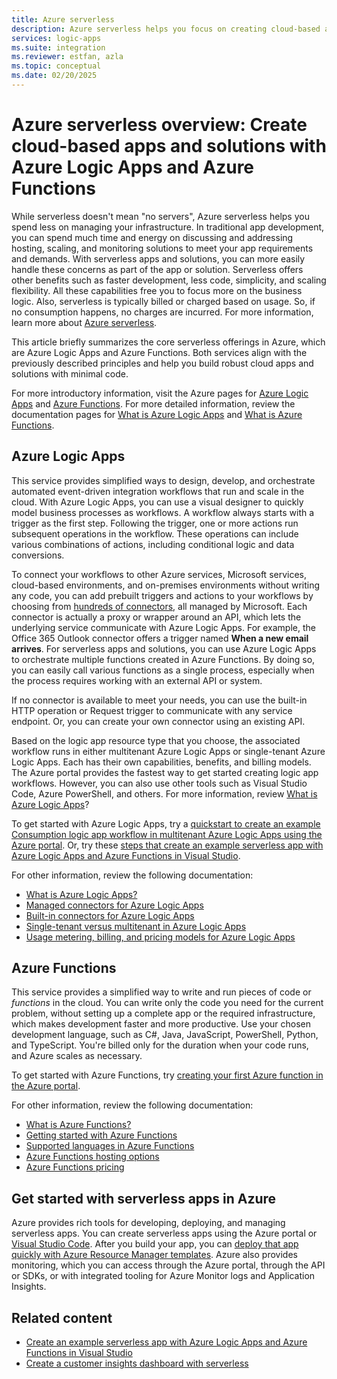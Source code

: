 ```yaml
---
title: Azure serverless
description: Azure serverless helps you focus on creating cloud-based apps, while spending less on managing infrastructure when you use Azure Logic Apps and Azure Functions.
services: logic-apps
ms.suite: integration
ms.reviewer: estfan, azla
ms.topic: conceptual
ms.date: 02/20/2025
---
```


# Azure serverless overview: Create cloud-based apps and solutions with Azure Logic Apps and Azure Functions

While serverless doesn't mean "no servers", Azure serverless helps you spend less on managing your infrastructure. In traditional app development, you can spend much time and energy on discussing and addressing hosting, scaling, and monitoring solutions to meet your app requirements and demands. With serverless apps and solutions, you can more easily handle these concerns as part of the app or solution. Serverless offers other benefits such as faster development, less code, simplicity, and scaling flexibility. All these capabilities free you to focus more on the business logic. Also, serverless is typically billed or charged based on usage. So, if no consumption happens, no charges are incurred. For more information, learn more about [Azure serverless](https://azure.microsoft.com/solutions/serverless/).

This article briefly summarizes the core serverless offerings in Azure, which are Azure Logic Apps and Azure Functions. Both services align with the previously described principles and help you build robust cloud apps and solutions with minimal code.

For more introductory information, visit the Azure pages for [Azure Logic Apps](https://azure.microsoft.com/services/logic-apps/) and [Azure Functions](https://azure.microsoft.com/services/functions/). For more detailed information, review the documentation pages for [What is Azure Logic Apps](logic-apps-overview.md) and [What is Azure Functions](../azure-functions/functions-overview.md).

## Azure Logic Apps

This service provides simplified ways to design, develop, and orchestrate automated event-driven integration workflows that run and scale in the cloud. With Azure Logic Apps, you can use a visual designer to quickly model business processes as workflows. A workflow always starts with a trigger as the first step. Following the trigger, one or more actions run subsequent operations in the workflow. These operations can include various combinations of actions, including conditional logic and data conversions.

To connect your workflows to other Azure services, Microsoft services, cloud-based environments, and on-premises environments without writing any code, you can add prebuilt triggers and actions to your workflows by choosing from [hundreds of connectors](/connectors/connector-reference/connector-reference-logicapps-connectors/), all managed by Microsoft. Each connector is actually a proxy or wrapper around an API, which lets the underlying service communicate with Azure Logic Apps. For example, the Office 365 Outlook connector offers a trigger named **When a new email arrives**. For serverless apps and solutions, you can use Azure Logic Apps to orchestrate multiple functions created in Azure Functions. By doing so, you can easily call various functions as a single process, especially when the process requires working with an external API or system.

If no connector is available to meet your needs, you can use the built-in HTTP operation or Request trigger to communicate with any service endpoint. Or, you can create your own connector using an existing API.

Based on the logic app resource type that you choose, the associated workflow runs in either multitenant Azure Logic Apps or single-tenant Azure Logic Apps. Each has their own capabilities, benefits, and billing models. The Azure portal provides the fastest way to get started creating logic app workflows. However, you can also use other tools such as Visual Studio Code, Azure PowerShell, and others. For more information, review [What is Azure Logic Apps](logic-apps-overview.md)?

To get started with Azure Logic Apps, try a [quickstart to create an example Consumption logic app workflow in multitenant Azure Logic Apps using the Azure portal](quickstart-create-example-consumption-workflow.md). Or, try these [steps that create an example serverless app with Azure Logic Apps and Azure Functions in Visual Studio](create-serverless-apps-visual-studio.md).

For other information, review the following documentation:

* [What is Azure Logic Apps?](logic-apps-overview.md)
* [Managed connectors for Azure Logic Apps](/connectors/connector-reference/connector-reference-logicapps-connectors)
* [Built-in connectors for Azure Logic Apps](../connectors/built-in.md)
* [Single-tenant versus multitenant in Azure Logic Apps](single-tenant-overview-compare.md)
* [Usage metering, billing, and pricing models for Azure Logic Apps](logic-apps-pricing.md)

## Azure Functions

This service provides a simplified way to write and run pieces of code or *functions* in the cloud. You can write only the code you need for the current problem, without setting up a complete app or the required infrastructure, which makes development faster and more productive. Use your chosen development language, such as C#, Java, JavaScript, PowerShell, Python, and TypeScript. You're billed only for the duration when your code runs, and Azure scales as necessary.

To get started with Azure Functions, try [creating your first Azure function in the Azure portal](../azure-functions/functions-create-function-app-portal.md).

For other information, review the following documentation:

* [What is Azure Functions?](../azure-functions/functions-overview.md)
* [Getting started with Azure Functions](../azure-functions/functions-get-started.md)
* [Supported languages in Azure Functions](../azure-functions/supported-languages.md)
* [Azure Functions hosting options](../azure-functions/functions-scale.md)
* [Azure Functions pricing](../azure-functions/pricing.md)

## Get started with serverless apps in Azure

Azure provides rich tools for developing, deploying, and managing serverless apps. You can create serverless apps using the Azure portal or [Visual Studio Code](quickstart-create-logic-apps-visual-studio-code.md). After you build your app, you can [deploy that app quickly with Azure Resource Manager templates](logic-apps-deploy-azure-resource-manager-templates.md). Azure also provides monitoring, which you can access through the Azure portal, through the API or SDKs, or with integrated tooling for Azure Monitor logs and Application Insights.

## Related content

* [Create an example serverless app with Azure Logic Apps and Azure Functions in Visual Studio](create-serverless-apps-visual-studio.md)
* [Create a customer insights dashboard with serverless](logic-apps-scenario-social-serverless.md)
